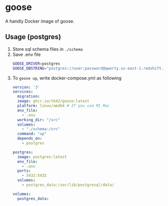 # goose

A handly Docker image of goose.

## Usage (postgres)
 1. Store sql schema files in ```./schema```
 1. Save .env file
    ```bash
    GOOSE_DRIVER=postgres
    GOOSE_DBSTRING="postgres://user:password@qwerty.us-east-1.redshift.amazonaws.com:5439/db"
    ```
 1. To ```goose up```, write docker-compose.yml as following
    ```yaml
    version: '3'
    services:
      migration:
      image: ghcr.io/tk42/goose:latest
      platform: linux/amd64 # If you use M1 Mac
      env_file:
        - .env
      working_dir: "/src"
      volumes:
        - "./schema:/src"
      command: "up"
      depends_on:
        - postgres

    postgres:
      image: postgres:latest
      env_file:
        - .env
      ports:
        - 5432:5432
      volumes:
        - postgres_data:/var/lib/postgresql/data/

    volumes:
      postgres_data:
    ```
